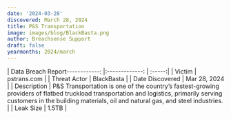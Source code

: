 ```yaml
---
date: '2024-03-28'
discovered: March 28, 2024
title: P&S Transportation
image: images/blog/BlackBasta.png
author: Breachsense Support
draft: false
yearmonths: 2024/march
---
```


| Data Breach Report------------:     |:-------------:    | :-----:|
| Victim      | pstrans.com      | 
| Threat Actor      | BlackBasta      | 
| Date Discovered      | Mar 28, 2024      | 
| Description      | P&S Transportation is one of the country’s fastest-growing providers of flatbed truckload transportation and logistics, primarily serving customers in the building materials, oil and natural gas, and steel industries.      | 
| Leak Size      | 1.5TB      | 

